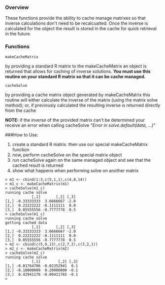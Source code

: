 ### Overview

These functions provide the ability to cache manage matrixes so that inverse calculations don't need to be recalcualted. Once the inverse is calculated for the object the result is stored in the cache for quick retrieval in the future.

### Functions

    makeCacheMatrix 
by providing a standard R matrix to the makeCacheMatrix an object is returned that allows for caching of inverse solutions. **You must use this routine on your standard R matrix so that it can be cache managed.**

    cacheSolve 
by providing a cache matrix object generated by makeCacheMatrix this routine will either calculate the inverse of the matrix (using the matrix solve method); or, if previously calculated the resulting inverse is returned directly from the cache

**NOTE:** if the inverse of the provided matrix can't be determined your receive an error when calling cacheSolve *"Error in solve.default(data, ...)"*

###How to Use:

1) create a standard R matrix. then use our special makeCacheMatrix function
2) now, perform cacheSolve on the special matrix object
3) run cacheSolve again on the same managed object and see that the cached result is returned
4) show what happens when performing solve on another matrix

```
> m1 <- cbind(1:3,c(5,1,1),c(4,8,14))
> m1_c <- makeCacheMatrix(m1)
> cacheSolve(m1_c)
running cache solve
            [,1]       [,2] [,3]
[1,] -0.33333333  3.6666667 -2.0
[2,]  0.22222222 -0.1111111  0.0
[3,]  0.05555556 -0.7777778  0.5
> cacheSolve(m1_c)
running cache solve
getting cached data
            [,1]       [,2] [,3]
[1,] -0.33333333  3.6666667 -2.0
[2,]  0.22222222 -0.1111111  0.0
[3,]  0.05555556 -0.7777778  0.5
> m2 <- cbind(c(5,9,13),c(2,7,2),c(3,2,1))
> m2_c <- makeCacheMatrix(m2)
> cacheSolve(m2_c)
running cache solve
            [,1]        [,2] [,3]
[1,] -0.01764706 -0.02352941  0.1
[2,] -0.10000000  0.20000000 -0.1
[3,]  0.42941176 -0.09411765 -0.1
> 
```
